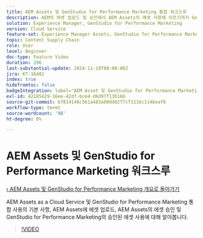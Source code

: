 ```yaml
---
title: AEM Assets 및 GenStudio for Performance Marketing 통합 워크스루
description: AEM의 에셋 업로드 및 승인에서 AEM Assets의 에셋 사용에 이르기까지 GenStudio for Performance Marketing 및 GenStudio for Performance Marketing을 사용하는 방법을 알아봅니다.
solution: Experience Manager, GenStudio for Performance Marketing
version: Cloud Service
feature-set: Experience Manager Assets, GenStudio for Performance Marketing
topic: Content Supply Chain
role: User
level: Beginner
doc-type: Feature Video
duration: 296
last-substantial-update: 2024-11-19T00:00:00Z
jira: KT-16482
index: true
hidefromtoc: false
badgeIntegration: label="AEM Asset 및 GenStudio for Performance Marketing" type="positive"
exl-id: 42185429-16ee-42df-bce4-d6d97f13b166
source-git-commit: 67814146c561a483a00dd82f7cf1116c114beaf6
workflow-type: tm+mt
source-wordcount: '98'
ht-degree: 0%

---
```


# AEM Assets 및 GenStudio for Performance Marketing 워크스루

[‹ AEM Assets 및 GenStudio for Performance Marketing 개요로 돌아가기](./overview.md)

AEM Assets as a Cloud Service 및 GenStudio for Performance Marketing 통합 사용의 기본 사항, AEM Assets에 에셋 업로드, AEM Assets의 에셋 승인 및 GenStudio for Performance Marketing의 승인된 에셋 사용에 대해 알아봅니다.

>[!VIDEO](https://video.tv.adobe.com/v/3439264/?learn=on&enablevpops)
